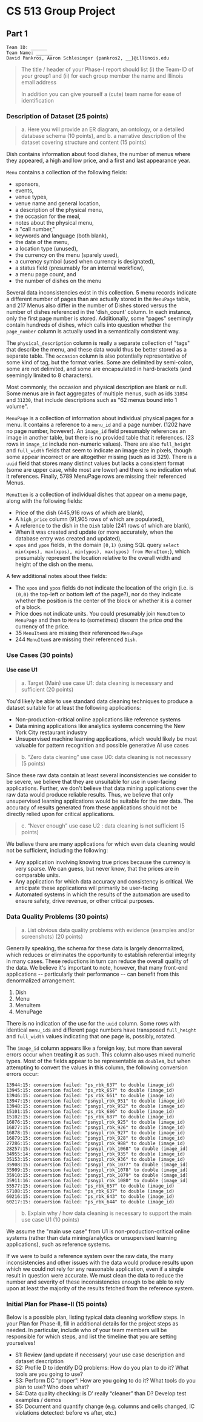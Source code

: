 # CS 513 Group Project
## Part 1
    Team ID: ______
    Team Name: ______
    David Pankros, Aaron Schlesinger {pankros2, __}@illinois.edu

> The title / header of your Phase-I report should list (i) the Team-ID of your group1 and (ii) for each group member the name and Illinois email address
> 
> In addition you can give yourself a (cute) team name for ease of identification
 
### Description of Dataset (25 points)

>a. Here you will provide an ER diagram, an ontology, or a detailed database schema (10 points), and
>b. a narrative description of the dataset covering structure and content (15 points)

Dish contains information about food dishes, the number of menus where they appeared, a high and low price, and a first and last appearance year.

`Menu` contains a collection of the following fields:

- sponsors,
- events,
- venue types,
- venue name and general location,
- a description of the physical menu,
- the occasion for the meal,
- notes about the physical menu,
- a "call number,"
- keywords and language (both blank),
- the date of the menu,
- a location type (unused),
- the currency on the menu (sparely used),
- a currency symbol (used when currency is designated),
- a status field (presumably for an internal workflow),
- a menu page count, and
- the number of dishes on the menu

Several data inconsistencies exist in this collection.  5 menu records indicate a different number of pages than are actually stored in the `MenuPage` table, and 217 Menus also differ in the number of Dishes stored versus the number of dishes referenced in the 'dish_count' column.  In each instance, only the first page number is stored.  Additionally, some "pages" seemingly contain hundreds of dishes, which calls into question whether the `page_number` column is actually used in a semantically consistent way.

The `physical_description` column is really a separate collection of "tags" that describe the menu, and these data would thus be better stored as a separate table. The `occasion` column is also potentially representative of some kind of tag, but the format varies.  Some are delimited by semi-colon, some are not delimited, and some are encapsulated in hard-brackets (and seemingly limited to 8 characters).

Most commonly, the occasion and physical description are blank or null.  Some menus are in fact aggregates of multiple menus, such as ids `31054` and `31230`, that include descriptions such as "62 menus bound into 1 volume".

`MenuPage` is a collection of information about individual physical pages for a menu.  It contains a reference to a `menu_id` and a page number. (1202 have no page number, however).  An `image_id` field presumably references an image in another table, but there is no provided table that it references.  (23 rows in `image_id` include non-numeric values).  There are also `full_height` and `full_width` fields that seem to indicate an image size in pixels, though some appear incorrect or are altogether missing (such as id 329).  There is a `uuid` field that stores many distinct values but lacks a consistent format (some are upper case, while most are lower) and there is no indication what it references.  Finally, 5789 MenuPage rows are missing their referenced Menus.

`MenuItem` is a collection of individual dishes that appear on a menu page, along with the following fields:

- Price of the dish (445,916 rows of which are blank),
- A `high_price` column (91,905 rows of which are populated), 
- A reference to the dish in the `Dish` table (241 rows of which are blank),
- When it was created and update (or more accurately, when the database entry was created and updated),
- `xpos` and `ypos` fields, in the domain `[0,1)` (using SQL query `select min(xpos), max(xpos), min(ypos), max(ypos) from MenuItem;`), which presumably represent the location relative to the overall width and height of the dish on the menu.

A few additional notes about thee fields:

- The `xpos` and `ypos` fields do not indicate the location of the origin (i.e. is `(0,0)` the top-left or bottom left of the page?), nor do they indicate whether the position is the center of the block or whether it is a corner of a block.
- Price does not indicate units. You could presumably join `MenuItem` to `MenuPage` and then to `Menu` to (sometimes) discern the price _and_ the currency of the price.  
- 35 `MenuItem`s are missing their referenced `MenuPage`
- 244 `MenuItem`s are missing their referenced `Dish`.


### Use Cases (30 points)

#### Use case U1

>a. Target (Main) use case U1: data cleaning is necessary and sufficient (20 points)

You'd likely be able to use standard data cleaning techniques to produce a dataset suitable for at least the following applications:

- Non-production-critical online applications like reference systems
- Data mining applications like analytics systems concerning the New York City restaurant industry
- Unsupervised machine learning applications, which would likely be most valuable for pattern recognition and possible generative AI use cases

>b. “Zero data cleaning” use case U0: data cleaning is not necessary (5 points)

Since these raw data contain at least several inconsistencies we consider to be severe, we believe that they are unsuitable for use in user-facing applications.  Further, we don't believe that data mining applications over the raw data would produce reliable results.  Thus, we believe that only unsupervised learning applications would be suitable for the raw data.  The accuracy of results generated from these applications should not be directly relied upon for critical applications.

>c. “Never enough” use case U2 : data cleaning is not sufficient (5 points)

We believe there are many applications for which even data cleaning would not be sufficient, including the following:

- Any application involving knowing true prices because the currency is very sparse. We can guess, but never know, that the prices are in comparable units.
- Any application for which data accuracy and consistency is critical. We anticipate these applications will primarily be user-facing
- Automated systems in which the results of the automation are used to ensure safety, drive revenue, or other critical purposes.

### Data Quality Problems (30 points)
> a. List obvious data quality problems with evidence (examples and/or screenshots) (20 points)

Generally speaking, the schema for these data is largely denormalized, which reduces or eliminates the opportunity to establish referential integrity in many cases. These reductions in turn can reduce the overall quality of the data. We believe it's important to note, however, that many front-end applications -- particularly their performance -- can benefit from this denormalized arrangement.

1. Dish
2. Menu
3. MenuItem
4. MenuPage

There is no indication of the use for the `uuid` column.  Some rows with identical `menu_id`s and different page numbers have transposed `full_height` and `full_width` values indicating that one page is, possibly, rotated.

The `image_id` column appears like a foreign key, but more than several errors occur when treating it as such.  This column also uses mixed numeric types.  Most of the fields appear to be representable as `double`s, but when attempting to convert the values in this column, the following conversion errors occur:

```text
13944:15: conversion failed: "ps_rbk_637" to double (image_id)
13945:15: conversion failed: "ps_rbk_657" to double (image_id)
13946:15: conversion failed: "ps_rbk_661" to double (image_id)
13947:15: conversion failed: "psnypl_rbk_951" to double (image_id)
13948:15: conversion failed: "psnypl_rbk_952" to double (image_id)
15101:15: conversion failed: "ps_rbk_686" to double (image_id)
15102:15: conversion failed: "ps_rbk_687" to double (image_id)
16876:15: conversion failed: "psnypl_rbk_925" to double (image_id)
16877:15: conversion failed: "psnypl_rbk_926" to double (image_id)
16878:15: conversion failed: "psnypl_rbk_927" to double (image_id)
16879:15: conversion failed: "psnypl_rbk_928" to double (image_id)
27286:15: conversion failed: "psnypl_rbk_988" to double (image_id)
28257:15: conversion failed: "psnypl_rbk_1068" to double (image_id)
34955:14: conversion failed: "psnypl_rbk_935" to double (image_id)
35153:15: conversion failed: "psnypl_rbk_936" to double (image_id)
35908:15: conversion failed: "psnypl_rbk_1077" to double (image_id)
35909:15: conversion failed: "psnypl_rbk_1078" to double (image_id)
35910:15: conversion failed: "psnypl_rbk_1079" to double (image_id)
35911:16: conversion failed: "psnypl_rbk_1080" to double (image_id)
55577:15: conversion failed: "ps_rbk_657" to double (image_id)
57108:15: conversion failed: "ps_rbk_637" to double (image_id)
60216:15: conversion failed: "ps_rbk_643" to double (image_id)
60217:15: conversion failed: "ps_rbk_644" to double (image_id)
```

>b. Explain why / how data cleaning is necessary to support the main use case U1 (10 points)

We assume the "main use case" from U1 is non-production-critical online systems (rather than data mining/analytics or unsupervised learning applications), such as reference systems.

If we were to build a reference system over the raw data, the many inconsistencies and other issues with the data would produce results upon which we could not rely for any reasonable application, even if a single result in question were accurate.  We must clean the data to reduce the number and severity of these inconsistencies enough to be able to rely upon at least the majority of the results fetched from the reference system.

### Initial Plan for Phase-II (15 points)

Below is a possible plan, listing typical data cleaning workflow steps.  In your Plan for Phase-II, fill in additional details for the project steps as needed.  In particular, include who of your team members will be responsible for which steps, and list the timeline that you are setting yourselves!

- S1: Review (and update if necessary) your use case description and dataset description
- S2: Profile D to identify DQ problems: How do you plan to do it? What tools are you going to use?
- S3: Perform DC “proper”: How are you going to do it? What tools do you plan to use? Who does what?
- S4: Data quality checking: is D’ really “cleaner” than D? Develop test examples / demos
- S5: Document and quantify change (e.g. columns and cells changed, IC violations detected: before vs after, etc.)
